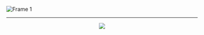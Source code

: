 ![Frame 1](https://github.com/user-attachments/assets/b2cb33b9-0e34-43e8-a8db-94e9b4d98827)

<hr>

<p align="center">
  <a href="https://github.com/DenverCoder1/readme-typing-svg"><img src="https://readme-typing-svg.herokuapp.com?font=Time+New+Roman&color=cyan&size=20&center=true&vCenter=true&width=600&height=100&lines=Self-taught+Web+Developer,;Computer+Science+Student,;Active+Learner/Researcher,;Love+to+learn+new+stuffs..<3,"></a>
</p>

